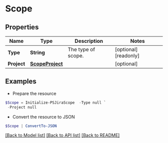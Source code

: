 # Scope
## Properties

Name | Type | Description | Notes
------------ | ------------- | ------------- | -------------
**Type** | **String** | The type of scope. | [optional] [readonly] 
**Project** | [**ScopeProject**](ScopeProject.md) |  | [optional] 

## Examples

- Prepare the resource
```powershell
$Scope = Initialize-PSJiraScope  -Type null `
 -Project null
```

- Convert the resource to JSON
```powershell
$Scope | ConvertTo-JSON
```

[[Back to Model list]](../README.md#documentation-for-models) [[Back to API list]](../README.md#documentation-for-api-endpoints) [[Back to README]](../README.md)

